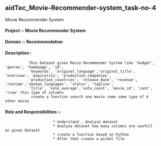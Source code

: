 ## aidTec_Movie-Recommender-system_task-no-4
Movie Recommender System

#### Project :- Movie Recommender System
#### Domain  :- Recommendation
#### Description :
               This Dataset given Movie Recommender System like 'budget', 'genres', 'homepage', 'id',
               'keywords', 'original_language','original_title', 'overview', 'popularity', 'production_companies',
               'production_countries', 'release_date', 'revenue', 'runtime','spoken_languages', 'status', 'tagline',
               'title', 'vote_average','vote_count', 'movie_id', 'cast', 'crew' this type of columns 
                create a function search one movie come same type of 4 other movie 

 #### Role and Responsibilities :-
                          * Understand , Analyze dataset
                          * Analyze dataset how many columns are usefull on given Dataset
                          * create a function based on Python 
                          * After that create a pickel file
                          
